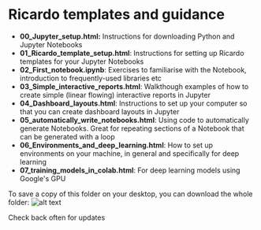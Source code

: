 # Ricardo templates and guidance

* __00_Jupyter_setup.html:__ Instructions for downloading Python and Jupyter Notebooks
* __01_Ricardo_template_setup.html__: Instructions for setting up Ricardo templates for your Jupyter Notebooks
* __02_First_notebook.ipynb__: Exercises to familiarise with the Notebook, introduction to frequently-used libraries etc
* __03_Simple_interactive_reports.html__: Walkthough examples of how to create simple (linear flowing) interactive reports in Jupyter
* __04_Dashboard_layouts.html__: Instructions to set up your computer so that you can create dashboard layouts in Jupyter
* __05_automatically_write_notebooks.html__: Using code to automatically generate Notebooks. Great for repeating sections of a Notebook that can be generated with a loop
* __06_Environments_and_deep_learning.html__: How to set up environments on your machine, in general and specifically for deep learning
* __07_training_models_in_colab.html__: For deep learning models using Google's GPU
 

To save a copy of this folder on your desktop, you can download the whole folder:
![alt text](https://github.com/genagibson/ricardo_template_style/blob/master/tutorial_notebooks/files/pictures/Clone_repo.PNG)

Check back often for updates
